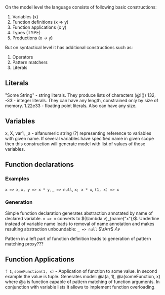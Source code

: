 On the model level the language consists of following basic constructions:

1. Variables (x)
2. Function definitions (x => y)
3. Function applications (x y)
4. Types (TYPE)
5. Productions (x -> y)

But on syntactical level it has additional constructions such as:

1. Operators
2. Pattern matchers
3. Literals

## Literals

"Some String" - string literals. They produce lists of characters (@l())
132, -33 - integer literals. They can have any length, constrained only by size of memory.
1.22e33 - floating point literals. Also can have any size.

## Variables

x, X, var1, \_a - alfanumeric string (?) representing reference to variables with given name. If several variables have specified name in given scope then this construction will generate model with list of values of those variables.

## Function declarations

### Examples
`x => x`, `x, y => x * y`, `_ => null`, `x; x * x`, `(1, x) => x`

### Generation
Simple function declaration generates abstraction annotated by name of declared variable. `x => x` converts to $(\lambda v)_{name("x")}$. Underline instead of variable name leads to removal of name annotation and makes resulting abstraction unboundable: `_ => null` $\rArr$ $\Lambda v$

Pattern in a left part of function definition leads to generation of pattern matching proxy???

## Function Applications

`f 1`, `someFunction(1, x)` - Application of function to some value. In second example the
value is tuple. Generates model: @a(а, 1), @a(someFunction, x) where @a is function capable of pattern matching of function arguments. In conjunction with variable lists it allows to implement function overloading.

